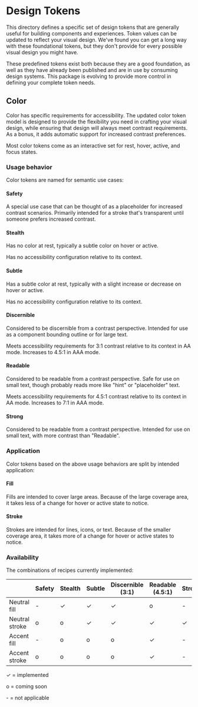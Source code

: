 # Design Tokens

This directory defines a specific set of design tokens that are generally useful for building components and experiences. Token values can be updated to reflect your visual design. We've found you can get a long way with these foundational tokens, but they don't provide for every possible visual design you might have.

These predefined tokens exist both because they are a good foundation, as well as they have already been published and are in use by consuming design systems. This package is evolving to provide more control in defining your complete token needs.

## Color

Color has specific requirements for accessibility. The updated color token model is designed to provide the flexibility you need in crafting your visual design, while ensuring that design will always meet contrast requirements. As a bonus, it adds automatic support for increased contrast preferences.

Most color tokens come as an interactive set for rest, hover, active, and focus states.

### Usage behavior

Color tokens are named for semantic use cases:

#### Safety

A special use case that can be thought of as a placeholder for increased contrast scenarios. Primarily intended for a stroke that's transparent until someone prefers increased contrast.

#### Stealth

Has no color at rest, typically a subtle color on hover or active.

Has no accessibility configuration relative to its context.

#### Subtle

Has a subtle color at rest, typically with a slight increase or decrease on hover or active.

Has no accessibility configuration relative to its context.

#### Discernible

Considered to be discernible from a contrast perspective. Intended for use as a component bounding outline or for large text.

Meets accessibility requirements for 3:1 contrast relative to its context in AA mode. Increases to 4.5:1 in AAA mode.

#### Readable

Considered to be readable from a contrast perspective. Safe for use on small text, though probably reads more like "hint" or "placeholder" text.

Meets accessibility requirements for 4.5:1 contrast relative to its context in AA mode. Increases to 7:1 in AAA mode.

#### Strong

Considered to be readable from a contrast perspective. Intended for use on small text, with more contrast than "Readable".

### Application

Color tokens based on the above usage behaviors are split by intended application:

#### Fill

Fills are intended to cover large areas. Because of the large coverage area, it takes less of a change for hover or active state to notice.

#### Stroke

Strokes are intended for lines, icons, or text. Because of the smaller coverage area, it takes more of a change for hover or active states to notice.

### Availability

The combinations of recipes currently implemented:

|                    | Safety | Stealth | Subtle | Discernible (3:1) | Readable (4.5:1) | Strong |
| ------------------ | ------ | ------- | ------ | ----------------- | ---------------- | ------ |
| Neutral fill       | -      | ✓       | ✓      | ✓                | o                | -      |
| Neutral stroke     | o      | o       | ✓      | ✓                | ✓                | ✓      |
| Accent fill        | -      | o       | o      | o                 | ✓                | -      |
| Accent stroke      | o      | o       | o      | o                 | ✓                | -      |

✓ = implemented

o = coming soon

\- = not applicable
